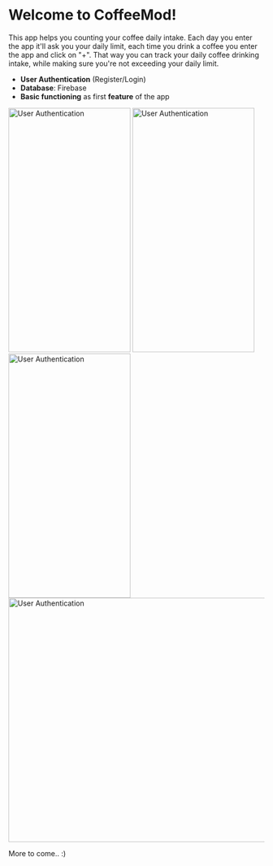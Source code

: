 <h1>Welcome to CoffeeMod!</h1>

This app helps you counting your coffee daily intake.
Each day you enter the app it'll ask you your daily limit,
each time you drink a coffee you enter the app and click on "+".
That way you can track your daily coffee drinking intake,
while making sure you're not exceeding your daily limit.

- **User Authentication** (Register/Login)
- **Database**: Firebase
- **Basic functioning** as first **feature** of the app
<img src="https://github.com/Denilz/CoffeeMod/assets/97263456/cea6ba63-592b-4e2e-90e3-6bf0f0cd3e7b" width="240" height="480" alt="User Authentication">
<img src="https://github.com/Denilz/CoffeeMod/assets/97263456/54003f6c-450e-4244-be68-17c985ed30cb" width="240" height="480" alt="User Authentication">
<img src="https://github.com/Denilz/CoffeeMod/assets/97263456/47e381e5-48ee-4581-a82b-bab07df8ea71" width="240" height="480" alt="User Authentication">
<img src="https://github.com/Denilz/CoffeeMod/assets/97263456/39fddd4d-2015-4b2a-ae86-e28773f46482" width="800" height="480" alt="User Authentication">

More to come.. :)
